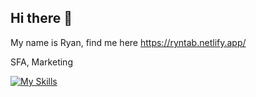 ## Hi there 👋

My name is Ryan, find me here https://ryntab.netlify.app/

SFA, Marketing


[![My Skills](https://skillicons.dev/icons?i=nuxtjs,vue,tailwind,php,nodejs,supabase)](https://skillicons.dev)
